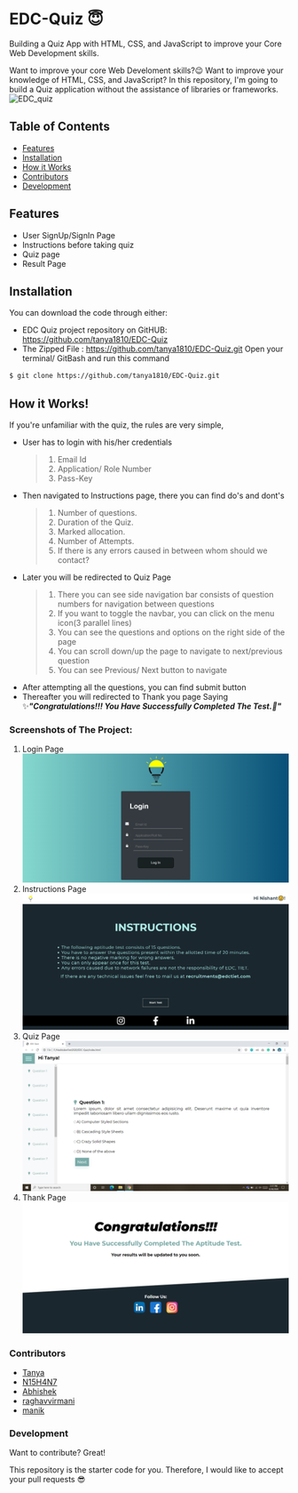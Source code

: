 # EDC-Quiz 😇

Building a Quiz App with HTML, CSS, and JavaScript to improve your Core Web Development skills.

Want to improve your core Web Develoment skills?😉 Want to improve your knowledge of HTML, CSS, and JavaScript? In this repository, I'm going to build a Quiz application without the assistance of libraries or frameworks.
![EDC_quiz](https://github.com/tanya1810/EDC-Quiz/blob/master/images/EDC.png)
## Table of Contents

-   [Features](#features)
-   [Installation](#installation)
-   [How it Works](#howitworks)
-   [Contributors](#contributors)
-   [Development](#development)

## Features

  - User SignUp/SignIn Page
  - Instructions before taking quiz
  - Quiz page
  - Result Page

## Installation

You can download the code through either:

-   EDC Quiz project repository on GitHUB: <https://github.com/tanya1810/EDC-Quiz>
-   The Zipped File : <https://github.com/tanya1810/EDC-Quiz.git>
Open your terminal/ GitBash and run this command
```sh
$ git clone https://github.com/tanya1810/EDC-Quiz.git
```

## How it Works!

If you're unfamiliar with the quiz, the rules are very simple,

-   User has to login with his/her credentials
    > 1. Email Id
    > 2. Application/ Role Number
    > 3. Pass-Key
-   Then navigated to Instructions page, there you can find do's and dont's
    > 1. Number of questions.
    > 2. Duration of the Quiz.
    > 3. Marked allocation.
    > 4. Number of Attempts.
    > 5. If there is any errors caused in between whom should we contact?
-   Later you will be redirected to Quiz Page
    > 1. There you can see side navigation bar consists of question numbers for navigation between questions
    > 2. If you want to toggle the navbar, you can click on the menu icon(3 parallel lines)
    > 3. You can see the questions and options on the right side of the page
    > 4. You can scroll down/up the page to navigate to next/previous question
    > 5. You can see Previous/ Next button to navigate
-   After attempting all the questions, you can find submit button
-   Thereafter you will redirected to Thank you page Saying ✨***"Congratulations!!! You Have Successfully Completed The Test.🎉"***

### Screenshots of The Project:

1. Login Page
![Login page](https://github.com/UshasriMavuri1999/EDC-Quiz/blob/master/images/screens/loginPage.png)
2. Instructions Page
![Instructions Page](https://github.com/UshasriMavuri1999/EDC-Quiz/blob/master/images/screens/instructionsPage.png)
3. Quiz Page
![Quiz Page](https://github.com/UshasriMavuri1999/EDC-Quiz/blob/master/images/screens/quizPage.png)
4. Thank Page
![Thank Page](https://github.com/UshasriMavuri1999/EDC-Quiz/blob/master/images/screens/thankPage.png)

### Contributors
- [Tanya](https://github.com/tanya1810)
- [N15H4N7](https://github.com/N15H4N7)
- [Abhishek](https://github.com/Abhishek-7-art)
- [raghavvirmani](https://github.com/raghavvirmani2110)
- [manik](https://github.com/manik912)

### Development

Want to contribute? Great!

This repository is the starter code for you. Therefore, I would like to accept your pull requests 😎
